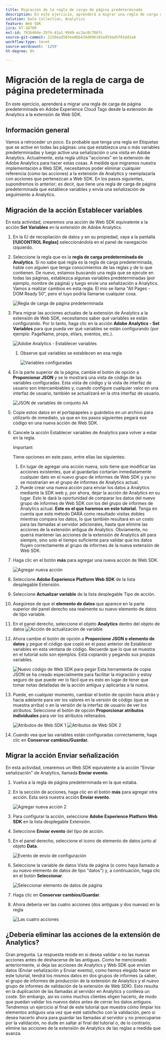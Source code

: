 ```yaml
---
title: Migración de la regla de carga de página predeterminada
description: En este ejercicio, aprenderá a migrar una regla de carga de página predeterminada en Adobe Experience Cloud Tags desde la extensión de Analytics a la extensión de Web SDK.
solution: Data Collection, Analytics
feature: Web SDK
jira: KT-16760
exl-id: 783b464e-2974-41a1-9949-ac3ac0c786fc
source-git-commit: 2150ead50fee06b434d996183a959ad5f01dd2a8
workflow-type: tm+mt
source-wordcount: '1259'
ht-degree: 0%

---
```


# Migración de la regla de carga de página predeterminada

En este ejercicio, aprenderá a migrar una regla de carga de página predeterminada en Adobe Experience Cloud Tags desde la extensión de Analytics a la extensión de Web SDK.

## Información general

Vamos a retroceder un poco. Es probable que tenga una regla en Etiquetas que se active en todas las páginas: una que establezca una o más variables predeterminadas y luego active una señalización o una visita en Adobe Analytics. Actualmente, esta regla utiliza &quot;acciones&quot; en la extensión de Adobe Analytics para hacer estas cosas. A medida que migramos nuestra implementación a Web SDK, necesitamos poder eliminar cualquier referencia (como las acciones) a la extensión de Analytics y reemplazarla con acciones que pertenezcan a Web SDK. En los pasos siguientes, supondremos lo anterior; es decir, que tiene una regla de carga de página predeterminada que establece variables y envía una señalización de seguimiento a Analytics.

## Migración de la acción Establecer variables

En esta actividad, crearemos una acción de Web SDK equivalente a la acción **Set Variables** en la extensión de Adobe Analytics.

1. En la IU de recopilación de datos y en su propiedad, vaya a la pantalla **[!UICONTROL Reglas]** seleccionándola en el panel de navegación izquierdo.
1. Seleccione la regla que es la **regla de carga predeterminada de Analytics**. Si no sabe qué regla es la regla de carga predeterminada, hable con alguien que tenga conocimientos de las reglas y de lo que contienen. De nuevo, estamos buscando una regla que se ejecute en todas las páginas, establezca algunas variables predeterminadas (por ejemplo, nombre de página) y luego envíe una señalización a Analytics. Vamos a realizar cambios en esta regla. El mío se llama &quot;All Pages - DOM Ready 50&quot;, pero el tuyo podría llamarse cualquier cosa.

   ![Regla de carga de página predeterminada](assets/default-page-load-rule.jpg)

1. Para migrar las acciones actuales de la extensión de Analytics a la extensión de Web SDK, necesitamos saber qué variables se están configurando. Por lo tanto, haga clic en la acción **Adobe Analytics - Set Variables** para que pueda ver qué variables se están configurando (por ejemplo: PageName, props, eVars, eventos, etc.).

   ![Adobe Analytics - Establecer variables](assets/aa-set-variables.jpg)
   1. Observe qué variables se establecen en esa regla

      ![Variables configuradas](assets/aa-vars-set.jpg)

1. En la parte superior de la página, cambie el botón de opción a **Proporcionar JSON** y se le mostrará una vista de código de las variables configuradas. Esta vista de código y la vista de interfaz de usuario son intercambiables y, cuando configure cualquier valor en una interfaz de usuario, también se actualizará en la otra interfaz de usuario.

   ![JSON de variables de conjunto AA](assets/aa-setvars-json.jpg)

1. Copie estos datos en el portapapeles o guárdelos en un archivo para utilizarlo de inmediato, ya que en los pasos siguientes pegará ese código en una nueva acción de Web SDK.
1. Cancele la acción Establecer variables de Analytics para volver a estar en la regla.

   >[!IMPORTANT]
   >
   >Tiene opciones en este paso, entre ellas las siguientes:
   >1. En lugar de agregar una acción nueva, solo tiene que modificar las acciones existentes, que al guardarlas cortarían inmediatamente cualquier dato en el nuevo grupo de informes de Web SDK y ya no se mostrarían en el grupo de informes de Analytics actual.
   >1. Puede crear una nueva acción para enviar los datos a Analytics mediante la SDK web y, por ahora, dejar la acción de Analytics en su lugar. Esto le dará la oportunidad de comparar los datos del nuevo grupo de informes de Web SDK con los del grupo de informes de Analytics actual. **Este es el que haremos en este tutorial.** Tenga en cuenta que este método DARÁ como resultado visitas dobles mientras compara los datos, lo que también resultará en un costo para las llamadas al servidor adicionales, hasta que elimine las acciones de la extensión antigua de Analytics. Obviamente, no querrá mantener las acciones de la extensión de Analytics allí para siempre, sino solo el tiempo suficiente para validar que los datos fluyen correctamente al grupo de informes de la nueva extensión de Web SDK.

1. Haga clic en el botón **más** para agregar una nueva acción de Web SDK.

   ![Agregar nueva acción](assets/add-new-action.jpg)

1. Seleccione **Adobe Experience Platform Web SDK** de la lista desplegable Extensión.
1. Seleccione **Actualizar variable** de la lista desplegable Tipo de acción.
1. Asegúrese de que el **elemento de datos** que aparece en la parte superior del panel derecho sea realmente su nuevo elemento de datos de tipo variable.
1. En el panel derecho, seleccione el objeto **Analytics** dentro del objeto de datos
   ![Acción de actualización de variable](assets/define-update-variable-action.jpg)
1. Ahora cambie el botón de opción a **Proporcione JSON o elemento de datos** y pegue el código que copió en el paso anterior de Establecer variables en esta ventana de código. Recuerde que lo que se muestra en el tutorial solo son ejemplos. Está copiando y pegando sus propias variables.

   ![Nuevo código de Web SDK para pegar](assets/new-websdk-code-paste.jpg)
Esta herramienta de copia JSON se ha creado especialmente para facilitar la migración y estoy seguro de que puede ver lo fácil que es esto en lugar de tener que tomar notas detalladas de la acción antigua y aplicarlas a la nueva.

1. Puede, en cualquier momento, cambiar el botón de opción hacia atrás y hacia adelante para ver los valores en la versión de código (que se muestra arriba) o en la versión de la interfaz de usuario de ver los atributos. Seleccione el botón de opción **Proporcionar atributos individuales** para ver los atributos rellenados.

   ![Atributos de Web SDK 1](assets/websdk-attributes-1.jpg)
   ![Atributos de Web SDK 2](assets/websdk-attributes-2.jpg)

1. Cuando vea que las variables están configuradas correctamente, haga clic en **Conservar cambios/Guardar.**

## Migrar la acción Enviar señalización

En esta actividad, crearemos un Web SDK equivalente a la acción &quot;Enviar señalización&quot; de Analytics, llamada **Enviar evento**.

1. Vuelva a la regla de página predeterminada en la que estaba.
1. En la sección de acciones, haga clic en el botón **más** para agregar otra acción. Esta será nuestra acción **Enviar evento**.

   ![Agregar nueva acción 2](assets/add-new-action-2.jpg)

1. Para configurar la acción, seleccione **Adobe Experience Platform Web SDK** en la lista desplegable Extensión.
1. Seleccione **Enviar evento** del tipo de acción.
1. En el panel derecho, seleccione el icono de elemento de datos junto al objeto **Data**.

   ![Evento de envío de configuración](assets/send-event-config.jpg)

1. Seleccione la variable de datos Vista de página (o como haya llamado a su nuevo elemento de datos de tipo &quot;datos&quot;) y, a continuación, haga clic en el botón **Seleccionar**.

   ![Seleccionar elemento de datos de página](assets/select-data-element-variable.jpg)

1. Haga clic en **Conservar cambios/Guardar**.
1. Ahora debería ver las cuatro acciones (dos antiguas y dos nuevas) en la regla

   ![Las cuatro acciones](assets/all-four-actions.jpg)

## ¿Debería eliminar las acciones de la extensión de Analytics?

Gran pregunta. La respuesta reside en si desea validar o no las nuevas acciones antes de deshacerse de las antiguas. Como he mencionado anteriormente, si deja las acciones de Analytics y Web SDK que envían datos (Enviar señalización y Enviar evento), como hemos elegido hacer en este tutorial, tendrá los mismos datos en dos grupos de informes (a saber, el grupo de informes de producción de la extensión de Analytics y el nuevo grupo de informes de validación de la extensión de Web SDK). Esto resulta en la duplicación de las llamadas al servidor en Analytics y conlleva un coste. Sin embargo, así es como muchos clientes eligen hacerlo, de modo que puedan validar los nuevos datos antes de cerrar los datos antiguos. Tendremos un ejercicio al final de este tutorial que muestra cómo limpiar los elementos antiguos una vez que esté satisfecho con la validación, pero si desea hacerlo ahora para guardar las llamadas al servidor y no preocuparse por la validación, no dude en saltar al final del tutorial o, de lo contrario, elimine las acciones de la extensión de Analytics de las reglas a medida que avanza.
